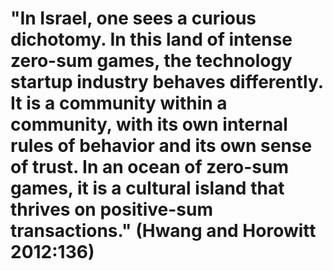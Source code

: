 # "In Israel, one sees a curious dichotomy. In this land of intense zero-sum games, the technology startup industry behaves differently. It is a community within a community, with its own internal rules of behavior and its own sense of trust. In an ocean of zero-sum games, it is a cultural island that thrives on positive-sum transactions." (Hwang and Horowitt 2012:136)
